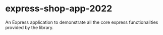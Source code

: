 # express-shop-app-2022

An Express application to demonstrate all the core express functionalities provided by the library.

